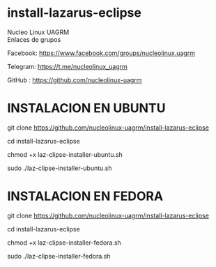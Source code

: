 # install-lazarus-eclipse


Nucleo Linux UAGRM   
Enlaces de grupos          

Facebook: https://www.facebook.com/groups/nucleolinux.uagrm 

Telegram: https://t.me/nucleolinux_uagrm                     

GitHub  : https://github.com/nucleolinux-uagrm               





# INSTALACION EN UBUNTU 

git clone https://github.com/nucleolinux-uagrm/install-lazarus-eclipse

cd install-lazarus-eclipse

chmod +x laz-clipse-installer-ubuntu.sh

sudo ./laz-clipse-installer-ubuntu.sh


# INSTALACION EN FEDORA 

git clone https://github.com/nucleolinux-uagrm/install-lazarus-eclipse

cd install-lazarus-eclipse

chmod +x laz-clipse-installer-fedora.sh

sudo ./laz-clipse-installer-fedora.sh




